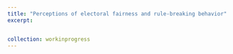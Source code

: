 ```yaml
---
title: "Perceptions of electoral fairness and rule-breaking behavior"
excerpt:


collection: workinprogress
---
```

